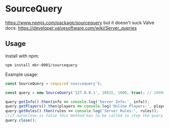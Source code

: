 # SourceQuery

https://www.npmjs.com/package/sourcequery but it doesn't suck
Valve docs: https://developer.valvesoftware.com/wiki/Server_queries

## Usage

Install with npm:

    npm install mbr-0001/sourcequery

Example usage:

```js
const SourceQuery = require('sourcequery');

const query = new SourceQuery('127.0.0.1', 28015, 1000, true); // 1000ms timeout, automatically close connection 250ms after last request

query.getInfo().then(info => console.log('Server Info:', info));
query.getPlayers().then(players => console.log('Online Players:', players));
query.getRules().then(rules => console.log('Server Rules:', rules));
//if autoclose is false this method has to be called to stop the query from preventing the process from exiting
query.close();
```